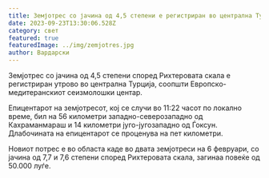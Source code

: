 ```yaml
---
title: Земјотрес со јачина од 4,5 степени е регистриран во централна Турција
date: 2023-09-23T13:30:06.528Z
category: свет
featured: true
featuredImage: ../img/zemjotres.jpg
author: Вардарски
---
```

<!--StartFragment-->

Земјотрес со јачина од 4,5 степени според Рихтеровата скала е регистриран утрово во централна Турција, соопшти Европско-медитеранскиот сеизмолошки центар.

Епицентарот на земјотресот, кој се случи во 11:22 часот по локално време, бил на 56 километри западно-северозападно од Кахраманмараш и 14 километри југо-југозападно од Ѓоксун. Длабочината на епицентарот се проценува на пет километри.

Новиот потрес е во областа каде во двата земјотреси на 6 февруари, со јачина од 7,7 и 7,6 степени според Рихтеровата скала, загинаа повеќе од 50.000 луѓе. 

<!--EndFragment-->